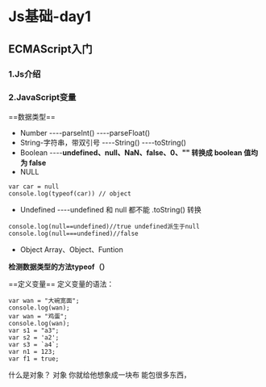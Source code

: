 # Js基础-day1
## ECMAScript入门
### 1.Js介绍
### 2.JavaScript变量
==数据类型==
- Number
----parseInt()
----parseFloat()
- String-字符串，带双引号
----String()
----toString()
- Boolean
----**undefined、null、NaN、false、0、"" 转换成 boolean 值均为 false**
- NULL
```
var car = null
console.log(typeof(car)) // object

```

- Undefined
----undefined 和 null 都不能 .toString() 转换
```
console.log(null==undefined)//true undefined派生于null
console.log(null===undefined)//false

```

- Object
 Array、Object、Funtion

**检测数据类型的方法typeof（）**

==定义变量==
定义变量的语法：
```
var wan = "大碗宽面";
console.log(wan);
var wan = "鸡蛋";
console.log(wan);
var s1 = "a3";
var s2 = 'a2';
var s3 = `a4`;
var n1 = 123;
var f1 = true;
```
什么是对象？
对象 你就给他想象成一块布 能包很多东西，
 


